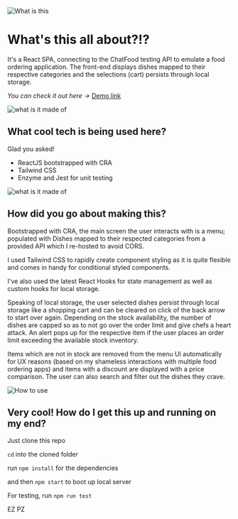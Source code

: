 ![What is this](https://media.giphy.com/media/L2qukNXGjccyuAYd3W/giphy.gif)

# What's this all about?!?

It's a React SPA, connecting to the ChatFood testing API to emulate a food ordering application. The front-end displays dishes mapped to their respective categories and the selections (cart) persists through local storage.

*You can check it out here ->* [Demo link](https://cf-order.netlify.app/)

![what is it made of](https://media.giphy.com/media/1fgkYeb2kdLihhZArq/giphy.gif)

## What cool tech is being used here?

Glad you asked!

- ReactJS bootstrapped with CRA
- Tailwind CSS
- Enzyme and Jest for unit testing

![what is it made of](https://media.giphy.com/media/ck61zO2pN8AU7CYoHj/giphy.gif)

## How did you go about making this?

Bootstrapped with CRA, the main screen the user interacts with is a menu; populated with Dishes mapped to their respected categories from a provided API which I re-hosted to avoid CORS.

I used Tailwind CSS to rapidly create component styling as it is quite flexible and comes in handy for conditional styled components.

I've also used the latest React Hooks for state management as well as custom hooks for local storage.

Speaking of local storage, the user selected dishes persist through local storage like a shopping cart and can be cleared on click of the back arrow to start over again. Depending on the stock availability, the number of dishes are capped so as to not go over the order limit and give chefs a heart attack. An alert pops up for the respective item if the user places an order limit exceeding the available stock inventory.

Items which are not in stock are removed from the menu UI automatically for UX reasons (based on my shameless interactions with multiple food ordering apps) and items with a discount are displayed with a price comparison. The user can also search and filter out the dishes they crave.

![How to use](https://media.giphy.com/media/LmNwrBhejkK9EFP504/giphy.gif)

## Very cool! How do I get this up and running on my end?

Just clone this repo

`cd` into the cloned folder

run `npm install` for the dependencies

and then `npm start` to boot up local server

For testing, run `npm run test`

EZ PZ
